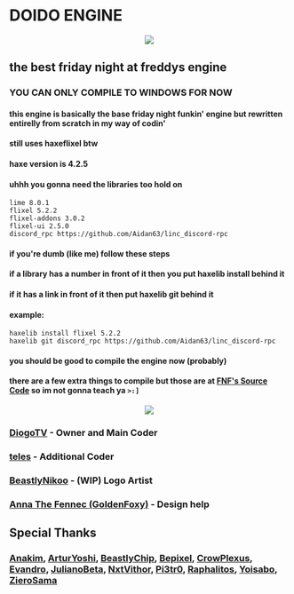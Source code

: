 # DOIDO ENGINE
<p align="center">
<img src="https://media.discordapp.net/attachments/949418511946620969/1194073799361040535/look_at_it.png?ex=65af06e2&is=659c91e2&hm=06154ca4b17a414f3760568a38e98dd8cade11245531a11a6528b6efc4cd4410&=&format=webp&quality=lossless&width=548&height=380">
</p>

## the best friday night at freddys engine

### YOU CAN ONLY COMPILE TO WINDOWS FOR NOW

#### this engine is basically the base friday night funkin' engine but rewritten entirelly from scratch in my way of codin'

#### still uses haxeflixel btw

#### haxe version is 4.2.5
#### uhhh you gonna need the libraries too hold on
```
lime 8.0.1
flixel 5.2.2
flixel-addons 3.0.2
flixel-ui 2.5.0
discord_rpc https://github.com/Aidan63/linc_discord-rpc
```
#### if you're dumb (like me) follow these steps
#### if a library has a number in front of it then you put haxelib install behind it
#### if it has a link in front of it then put haxelib git behind it
#### example:
```
haxelib install flixel 5.2.2
haxelib git discord_rpc https://github.com/Aidan63/linc_discord-rpc
```
#### you should be good to compile the engine now (probably)
#### there are a few extra things to compile but those are at [FNF's Source Code](https://github.com/FunkinCrew/Funkin) so im not gonna teach ya ``>:]``

<p align="center">
<img src="https://media.discordapp.net/attachments/949418511946620969/1194052391880892446/GITHUB_MTC.png?ex=65aef2f2&is=659c7df2&hm=8422e580b7ef27b19ea5c6a7d19ed3742c02ff264115b69763eea46ec09c87e9&=&format=webp&quality=lossless&width=827&height=179">
</p>

### [DiogoTV](https://twitter.com/DiogoTVV) - Owner and Main Coder
### [teles](https://youtube.com/@telesfnf) - Additional Coder

### [BeastlyNikoo](https://twitter.com/Mudoku__) - (WIP) Logo Artist
### [Anna The Fennec (GoldenFoxy)](https://twitter.com/goldenfoxy2604) - Design help

## Special Thanks
### [Anakim](https://www.youtube.com/@Anakim2), [ArturYoshi](https://twitter.com/yoshizitos), [BeastlyChip](https://www.youtube.com/@beastlychip_), [Bepixel](https://twitter.com/BepixelOfficial), [CrowPlexus](https://twitter.com/crowplexus), [Evandro](https://twitter.com/Evandroo__), [JulianoBeta](https://www.youtube.com/@JulianoBetotoso), [NxtVithor](https://twitter.com/NxtVithor), [Pi3tr0](https://www.youtube.com/channel/UCEkf4h74pKFK9RO3FAze-7Q), [Raphalitos](https://www.youtube.com/@RaphaLitosReviews), [Yoisabo](https://twitter.com/abo_bora), [ZieroSama](https://twitter.com/sama_ziero)